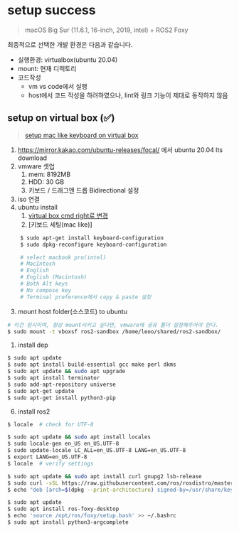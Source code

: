 # setup success
> macOS Big Sur (11.6.1, 16-inch, 2019, intel) + ROS2 Foxy

최종적으로 선택한 개발 환경은 다음과 같습니다.

- 실행환경: virtualbox(ubuntu 20.04)
- mount: 현재 디렉토리
- 코드작성
  - vm vs code에서 실행
  - host에서 코드 작성을 하려하였으나, lint와 링크 기능이 제대로 동작하지 않음

## setup on virtual box (✅)
> [setup mac like keyboard on virtual box](https://bradwhittington.wordpress.com/2011/04/08/copy-paste-with-cmd-c-cmd-v-virtualbox-ubuntu-os/)
1. https://mirror.kakao.com/ubuntu-releases/focal/ 에서 ubuntu 20.04 lts download
2. vmware 셋업
   1. mem: 8192MB
   2. HDD: 30 GB
   3. 키보드 / 드래그앤 드롭 Bidirectional 설정
3. iso 연결
4. ubuntu install
   1. [virtual box cmd right로 변경](https://superuser.com/a/829588)
   2. [키보드 세팅(mac like)]
```bash
    $ sudo apt-get install keyboard-configuration
    $ sudo dpkg-reconfigure keyboard-configuration

    # select macbook pro(intel)
    # MacIntosh
    # English
    # English (Macintosh)
    # Both Alt keys
    # No compose key
    # Terminal preference에서 copy & paste 설정
```
   3. mount host folder(소스코드) to ubuntu

```bash
# 이건 임시이며, 항상 mount시키고 싶다면, vmware에 공유 폴더 설정해주어야 한다.
$ sudo mount -t vboxsf ros2-sandbox /home/leoo/shared/ros2-sandbox/
```

1. install dep
```bash
$ sudo apt update
$ sudo apt install build-essential gcc make perl dkms
$ sudo apt update && sudo apt upgrade
$ sudo apt install terminator
$ sudo add-apt-repository universe
$ sudo apt-get update
$ sudo apt-get install python3-pip
```

6. install ros2
```bash
$ locale  # check for UTF-8

$ sudo apt update && sudo apt install locales
$ sudo locale-gen en_US en_US.UTF-8
$ sudo update-locale LC_ALL=en_US.UTF-8 LANG=en_US.UTF-8
$ export LANG=en_US.UTF-8
$ locale  # verify settings

$ sudo apt update && sudo apt install curl gnupg2 lsb-release
$ sudo curl -sSL https://raw.githubusercontent.com/ros/rosdistro/master/ros.key  -o /usr/share/keyrings/ros-archive-keyring.gpg
$ echo "deb [arch=$(dpkg --print-architecture) signed-by=/usr/share/keyrings/ros-archive-keyring.gpg] http://packages.ros.org/ros2/ubuntu $(lsb_release -cs) main" | sudo tee /etc/apt/sources.list.d/ros2.list > /dev/null

$ sudo apt update
$ sudo apt install ros-foxy-desktop
$ echo 'source /opt/ros/foxy/setup.bash' >> ~/.bashrc
$ sudo apt install python3-argcomplete
```
